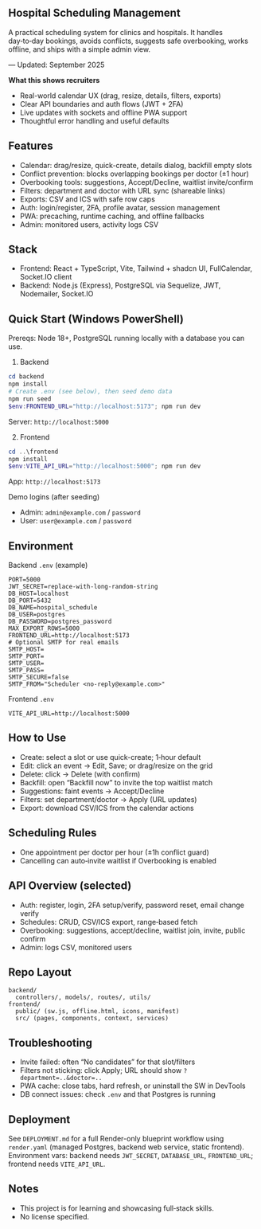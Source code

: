 ## Hospital Scheduling Management

A practical scheduling system for clinics and hospitals. It handles day‑to‑day bookings, avoids conflicts, suggests safe overbooking, works offline, and ships with a simple admin view.

— Updated: September 2025

**What this shows recruiters**
- Real-world calendar UX (drag, resize, details, filters, exports)
- Clear API boundaries and auth flows (JWT + 2FA)
- Live updates with sockets and offline PWA support
- Thoughtful error handling and useful defaults

## Features
- Calendar: drag/resize, quick-create, details dialog, backfill empty slots
- Conflict prevention: blocks overlapping bookings per doctor (±1 hour)
- Overbooking tools: suggestions, Accept/Decline, waitlist invite/confirm
- Filters: department and doctor with URL sync (shareable links)
- Exports: CSV and ICS with safe row caps
- Auth: login/register, 2FA, profile avatar, session management
- PWA: precaching, runtime caching, and offline fallbacks
- Admin: monitored users, activity logs CSV

## Stack
- Frontend: React + TypeScript, Vite, Tailwind + shadcn UI, FullCalendar, Socket.IO client
- Backend: Node.js (Express), PostgreSQL via Sequelize, JWT, Nodemailer, Socket.IO

## Quick Start (Windows PowerShell)
Prereqs: Node 18+, PostgreSQL running locally with a database you can use.

1) Backend
```powershell
cd backend
npm install
# Create .env (see below), then seed demo data
npm run seed
$env:FRONTEND_URL="http://localhost:5173"; npm run dev
```
Server: `http://localhost:5000`

2) Frontend
```powershell
cd ..\frontend
npm install
$env:VITE_API_URL="http://localhost:5000"; npm run dev
```
App: `http://localhost:5173`

Demo logins (after seeding)
- Admin: `admin@example.com` / `password`
- User: `user@example.com` / `password`

## Environment
Backend `.env` (example)
```
PORT=5000
JWT_SECRET=replace-with-long-random-string
DB_HOST=localhost
DB_PORT=5432
DB_NAME=hospital_schedule
DB_USER=postgres
DB_PASSWORD=postgres_password
MAX_EXPORT_ROWS=5000
FRONTEND_URL=http://localhost:5173
# Optional SMTP for real emails
SMTP_HOST=
SMTP_PORT=
SMTP_USER=
SMTP_PASS=
SMTP_SECURE=false
SMTP_FROM="Scheduler <no-reply@example.com>"
```

Frontend `.env`
```
VITE_API_URL=http://localhost:5000
```

## How to Use
- Create: select a slot or use quick-create; 1‑hour default
- Edit: click an event → Edit, Save; or drag/resize on the grid
- Delete: click → Delete (with confirm)
- Backfill: open “Backfill now” to invite the top waitlist match
- Suggestions: faint events → Accept/Decline
- Filters: set department/doctor → Apply (URL updates)
- Export: download CSV/ICS from the calendar actions

## Scheduling Rules
- One appointment per doctor per hour (±1h conflict guard)
- Cancelling can auto‑invite waitlist if Overbooking is enabled

## API Overview (selected)
- Auth: register, login, 2FA setup/verify, password reset, email change verify
- Schedules: CRUD, CSV/ICS export, range‑based fetch
- Overbooking: suggestions, accept/decline, waitlist join, invite, public confirm
- Admin: logs CSV, monitored users

## Repo Layout
```
backend/
  controllers/, models/, routes/, utils/
frontend/
  public/ (sw.js, offline.html, icons, manifest)
  src/ (pages, components, context, services)
```

## Troubleshooting
- Invite failed: often “No candidates” for that slot/filters
- Filters not sticking: click Apply; URL should show `?department=..&doctor=..`
- PWA cache: close tabs, hard refresh, or uninstall the SW in DevTools
- DB connect issues: check `.env` and that Postgres is running

## Deployment
See `DEPLOYMENT.md` for a full Render-only blueprint workflow using `render.yaml` (managed Postgres, backend web service, static frontend). Environment vars: backend needs `JWT_SECRET`, `DATABASE_URL`, `FRONTEND_URL`; frontend needs `VITE_API_URL`.

## Notes
- This project is for learning and showcasing full‑stack skills.
- No license specified.

